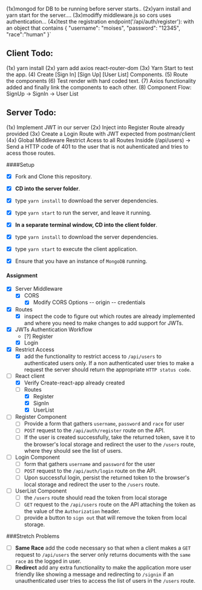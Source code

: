(1x)mongod for DB to be running before server starts..
(2x)yarn install and yarn start for the server....
(3x)modiffy middleware.js so cors uses authentication...
(4x)test the registration endpoint('/api/auth/register'): with an object that contains { "username": "moises", "password": "12345", "race":"human" }`

## Client Todo:
(1x) yarn install
(2x) yarn add axios react-router-dom
(3x) Yarn Start to test the app.
(4) Create [Sign In] [Sign Up] [User List] Components.
(5) Route the components
(6) Test render with hard coded text.
(7) Axios functionality added and finally link the components to each other.
(8) Component Flow: SignUp -> SignIn -> User List

## Server Todo:
(1x) Implement JWT in our server
(2x) Inject into Register Route already provided
(3x) Create a Login Route with JWT expected from postman/client
(4x) Global Middleware Restrict Acess to all Routes Insidde (/api/users)
    -> Send a HTTP code of 401 to the user that is not auhenticated and tries to acess those routes.

####Setup

- [x] Fork and Clone this repository.
- [x] **CD into the server folder**.
- [x] type `yarn install` to download the server dependencies.
- [x] type `yarn start` to run the server, and leave it running.
- [x] **In a separate terminal window, CD into the client folder**.
- [x] type `yarn install` to download the server dependencies.
- [x] type `yarn start` to execute the client application.
- [x] Ensure that you have an instance of `MongoDB` running.


#### Assignment

- [x] Server Middleware
    * [x] CORS
        - [x] Modify CORS Options  -- origin -- credentials
- [x] Routes
    * [x] inspect the code to figure out which routes are already implemented and where you need to make changes to add support for JWTs.
- [x] JWTs Authentication Workflow
    * [?] Register
    * [x] Login
- [x] Restrict Access
    * [x] add the functionality to restrict access to `/api/users` to authenticated users only. If a non authenticated user tries to make a request the server should return the appropriate `HTTP status code`.
- [ ] React client
    * [x] Verify Create-react-app already created
    * [ ] Routes
        * [x] Register
        * [x] SignIn
        * [x] UserList
- [ ] Register Component
    * [ ] Provide a form that gathers `username`, `password` and `race` for user
    * [ ] `POST` request to the `/api/auth/register` route on the API.
    * [ ] If the user is created successfully, take the returned token, save it to the browser's local storage and redirect the user to the `/users` route, where they should see the list of users.
- [ ] Login Component
    * [ ] form that gathers `username` and `password` for the user 
    * [ ] `POST` request to the  `/api/auth/login` route on the API.
    * [ ] Upon successful login, persist the returned token to the browser's local storage and redirect the user to the `/users` route.
- [ ] UserList Component
    * [ ] the `/users` route should read the token from local storage 
    * [ ] `GET` request to the `/api/users` route on the API attaching the token as the value of the `Authorization` header.
    * [ ] provide a button to `sign out` that will remove the token from local storage.

###Stretch Problems
- [ ] **Same Race**
    add the code necessary so that when a client makes a `GET` request to `/api/users` the server only returns documents with the `same race` as the logged in user. 
- [ ] **Redirect**
    add any extra functionality to make the application more user friendly like showing a message and redirecting to `/signin` if an unauthenticated user tries to access the list of users in the `/users` route.